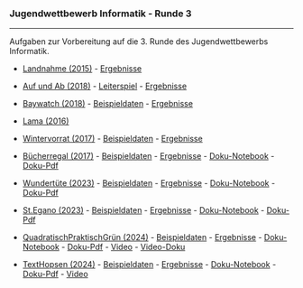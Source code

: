 


### Jugendwettbewerb Informatik - Runde 3

----

Aufgaben zur Vorbereitung auf die 3. Runde des Jugendwettbewerbs Informatik.

- [Landnahme (2015)](./landnahme/landnahme.pdf) - [Ergebnisse](./landnahme/landnahme_ergebnisse.md)

- [Auf und Ab (2018)](./auf_und_ab/auf_und_ab.pdf)  - [Leiterspiel](./auf_und_ab/leiterspiel.pdf) - [Ergebnisse](./auf_und_ab/ergebnisse.md)

- [Baywatch (2018)](./baywatch/baywatch.pdf) - [Beispieldaten](./baywatch/beispieldaten/) -
  [Ergebnisse](./baywatch/baywatch_ergebnisse.md)

- [Lama (2016)](./lama/lama.pdf)

- [Wintervorrat (2017)](./wintervorrat/wintervorrat.pdf) - [Beispieldaten](./wintervorrat/beispieldaten/) -
  [Ergebnisse](./wintervorrat/wintervorrat_ergebnisse.ipynb)

- [Bücherregal (2017)](./buecherregal/buecherregal.pdf) - [Beispieldaten](./buecherregal/beispieldaten/) -
  [Ergebnisse](./buecherregal/buecherregal_ergebnisse.md) - [Doku-Notebook](./buecherregal/buecherregal_docu.ipynb) - [Doku-Pdf](./buecherregal/buecherregal_docu.pdf)

- [Wundertüte (2023)](./wundertuete/wundertuete.png) - [Beispieldaten](./wundertuete/beispieldaten/) - 
  [Ergebnisse](./wundertuete/wundertuete_ergebnisse.md) - [Doku-Notebook](./wundertuete/wundertuete_docu.ipynb) - [Doku-Pdf](./wundertuete/wundertuete_docu.pdf)

- [St.Egano (2023)](./stEgano/stegano.png) - [Beispieldaten](./stEgano/beispieldaten/) - 
  [Ergebnisse](./stEgano/ergebnisse.md) - [Doku-Notebook](./stEgano/stegano_docu.ipynb) - [Doku-Pdf](./stEgano/stegano_docu.pdf)

- [QuadratischPraktischGrün (2024)](./quadratisch/quadratisch.png) - 
  [Beispieldaten](./quadratisch/beispieldaten/) - [Ergebnisse](./quadratisch/quadratisch_ergebnisse.md) -
  [Doku-Notebook](./quadratisch/quadratisch_docu.ipynb) - [Doku-Pdf](./quadratisch/quadratisch_docu.pdf) -
  [Video](https://youtu.be/CMnJjsihx3g) - [Video-Doku](https://youtu.be/bp3aTa3aTYw)

- [TextHopsen (2024)](./texthopsen/texthopsen.png) - 
  [Beispieldaten](./texthopsen/beispieldaten/) - [Ergebnisse](./texthopsen/hopsen_ergebnisse.md) -
  [Doku-Notebook](./texthopsen/hopsen_docu.ipynb) - [Doku-Pdf](./texthopsen/hopsen_docu.pdf) -
  [Video](https://youtu.be/1kkye1mO_lY)

 



